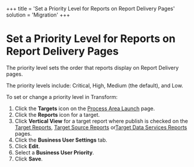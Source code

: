 +++
title = 'Set a Priority Level for Reports on Report Delivery Pages'
solution = 'Migration'
+++

# Set a Priority Level for Reports on Report Delivery Pages

The priority level sets the order that reports display on Report
Delivery pages.

The priority levels include: Critical, High, Medium (the default), and
Low.

To set or change a priority level in Transform:

1.  Click the **Targets** icon on the [Process Area
    Launch](../Page_Desc/Process_Area_Launch.htm) page.
2.  Click the **Reports** icon for a target.
3.  Click **Vertical View** for a target report where publish is checked
    on the [Target Reports](../Page_Desc/Target_Reports_H.htm), [Target
    Source Reports](../Page_Desc/Target_Source_Reports_H.htm) or[Target
    Data Services
    Reports](../Page_Desc/Target_Data_Services_Reports_H.htm) pages.
4.  Click the **Business User Settings** tab.
5.  Click **Edit**.
6.  Select a **Business User Priority**.
7.  Click **Save**.
